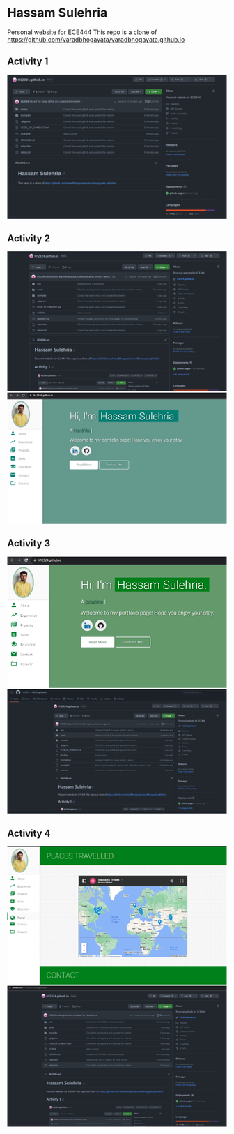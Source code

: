 # Hassam Sulehria

Personal website for ECE444
This repo is a clone of https://github.com/varadbhogayata/varadbhogayata.github.io 

## Activity 1
![Activity 1](acts/act1.png)

## Activity 2
![Activity 2 Repo](acts/act2_2.png)
![Activity 2](acts/act2.png)


## Activity 3
![Activity 3](acts/act3.png)
![Act 3 Repo](acts/act3Repo.png)

## Activity 4
![Activity 4](acts/act4.png)
![Act 4 Repo](acts/act4Repo.png)
